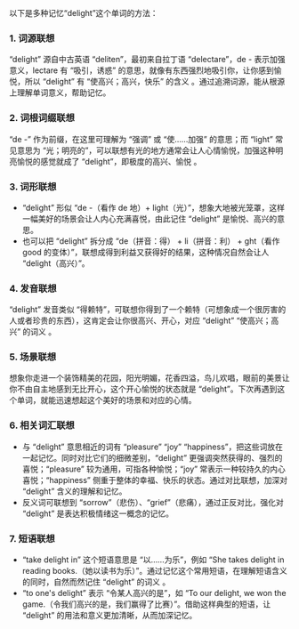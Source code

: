 以下是多种记忆“delight”这个单词的方法：

### 1. 词源联想
“delight” 源自中古英语 “deliten”，最初来自拉丁语 “delectare”，de - 表示加强意义，lectare 有 “吸引，诱惑” 的意思，就像有东西强烈地吸引你，让你感到愉悦，所以 “delight” 有 “使高兴；高兴，快乐” 的含义 。通过追溯词源，能从根源上理解单词意义，帮助记忆。

### 2. 词根词缀联想
“de -” 作为前缀，在这里可理解为 “强调” 或 “使……加强” 的意思；而 “light” 常见意思为 “光；明亮的”，可以联想有光的地方通常会让人心情愉悦，加强这种明亮愉悦的感觉就成了 “delight”，即极度的高兴、愉悦 。

### 3. 词形联想
 - “delight” 形似 “de -（看作 de 地）+ light（光）”，想象大地被光笼罩，这样一幅美好的场景会让人内心充满喜悦，由此记住 “delight” 是愉悦、高兴的意思。
 - 也可以把 “delight” 拆分成 “de（拼音：得） + li（拼音：利） + ght（看作 good 的变体）”，联想成得到利益又获得好的结果，这种情况自然会让人 “delight（高兴）”。

### 4. 发音联想
“delight” 发音类似 “得赖特”，可联想你得到了一个赖特（可想象成一个很厉害的人或者珍贵的东西），这肯定会让你很高兴、开心，对应 “delight” “使高兴；高兴” 的词义 。

### 5. 场景联想
想象你走进一个装饰精美的花园，阳光明媚，花香四溢，鸟儿欢唱，眼前的美景让你不由自主地感到无比开心，这个开心愉悦的状态就是 “delight”。下次再遇到这个单词，就能迅速想起这个美好的场景和对应的心情。

### 6. 相关词汇联想
 - 与 “delight” 意思相近的词有 “pleasure” “joy” “happiness”，把这些词放在一起记忆。同时对比它们的细微差别，“delight” 更强调突然获得的、强烈的喜悦；“pleasure” 较为通用，可指各种愉悦；“joy” 常表示一种较持久的内心喜悦；“happiness” 侧重于整体的幸福、快乐的状态。通过对比联想，加深对 “delight” 含义的理解和记忆。
 - 反义词可联想到 “sorrow”（悲伤）、“grief”（悲痛），通过正反对比，强化对 “delight” 是表达积极情绪这一概念的记忆。

### 7. 短语联想
 - “take delight in” 这个短语意思是 “以……为乐”，例如 “She takes delight in reading books.（她以读书为乐）”。通过记忆这个常用短语，在理解短语含义的同时，自然而然记住 “delight” 的词义 。
 - “to one's delight” 表示 “令某人高兴的是”，如 “To our delight, we won the game.（令我们高兴的是，我们赢得了比赛）”。借助这样典型的短语，让 “delight” 的用法和意义更加清晰，从而加深记忆。 